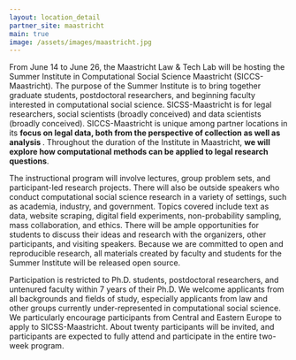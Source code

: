 ```yaml
---
layout: location_detail
partner_site: maastricht
main: true
image: /assets/images/maastricht.jpg
---
```


From June 14 to June 26, the Maastricht Law & Tech Lab will be hosting the Summer Institute in Computational Social Science Maastricht (SICCS-Maastricht). The purpose of the Summer Institute is to bring together graduate students, postdoctoral researchers, and beginning faculty interested in computational social science. SICSS-Maastricht is for legal researchers, social scientists (broadly conceived) and data scientists (broadly conceived). SICCS-Maastricht is unique among partner locations in its <b> focus on legal data, both from the perspective of collection as well as analysis </b>. Throughout the duration of the Institute in Maastricht, <b>we will explore how computational methods can be applied to legal research questions</b>. 

The instructional program will involve lectures, group problem sets, and participant-led research projects. There will also be outside speakers who conduct computational social science research in a variety of settings, such as academia, industry, and government. Topics covered include text as data, website scraping, digital field experiments, non-probability sampling, mass collaboration, and ethics. There will be ample opportunities for students to discuss their ideas and research with the organizers, other participants, and visiting speakers. Because we are committed to open and reproducible research, all materials created by faculty and students for the Summer Institute will be released open source.

Participation is restricted to Ph.D. students, postdoctoral researchers, and untenured faculty within 7 years of their Ph.D. We welcome applicants from all backgrounds and fields of study, especially applicants from law and other groups currently under-represented in computational social science. We particularly encourage participants from Central and Eastern Europe to apply to SICSS-Maastricht. About twenty participants will be invited, and participants are expected to fully attend and participate in the entire two-week program.

